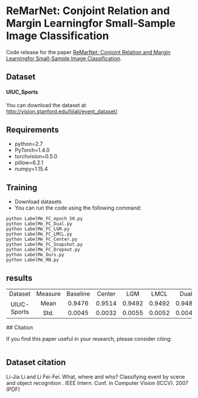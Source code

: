 # ReMarNet: Conjoint Relation and Margin Learningfor Small-Sample Image Classification
Code release for the paper [ReMarNet: Conjoint Relation and Margin Learningfor Small-Sample Image Classification](#).

## Dataset
#### UIUC_Sports
You can download the dataset  at http://vision.stanford.edu/lijiali/event_dataset/


## Requirements
* python=2.7
* PyTorch=1.4.0
* torchvision=0.5.0
* pillow=6.2.1
* numpy=1.15.4

## Training
* Download datasets
* You can run the code using the following command:
```
python LabelMe_FC_epoch_50.py
python LabelMe_FC_Dual.py
python LabelMe_FC_LGM.py
python LabelMe_FC_LMCL.py
python LabelMe_FC_Center.py
python LabelMe_FC_Snapshot.py
python LabelMe_FC_Dropout.py
python LabelMe_Ours.py
python LabelMe_RN.py
```
## results
<table>
    <tr>
        <td colspan="1" align='center'>Dataset</td>
        <td colspan="1" align='center'>Measure</td>
        <td colspan="1" align='center'>Baseline</td>
        <td colspan="1" align='center'>Center</td>
        <td colspan="1" align='center'>LGM</td>
        <td colspan="1" align='center'>LMCL</td>
        <td colspan="1" align='center'>Dual</td>
        <td colspan="1" align='center'>Dropout</td>
        <td colspan="1" align='center'>Snapshot</td>
        <td colspan="1" align='center'>Ours</td>
    </tr>
     <tr>
        <td rowspan="2" align='center'>UIUC-Sports</td>   
        <td align='center'>Mean</td>
        <td align='center'>0.9476</td>  
        <td align='center'>0.9514 </td>
        <td align='center'>0.9492</td>
        <td align='center'>0.9492</td>
        <td align='center'>0.9485</td>
        <td align='center'>0.9472</td>
        <td align='center'>0.9437</td>
        <td align='center'>0.9581</td>
    </tr>
    <tr>
        <td align='center'>Std.</td>  
        <td align='center'>0.0045</td>  
        <td align='center'>0.0032</td>
        <td align='center'>0.0055</td>
        <td align='center'>0.0052</td>
        <td align='center'>0.0040</td>
        <td align='center'>0.0044</td>
        <td align='center'>0.0045</td> 
        <td align='center'>0.0038</td>
    </tr>

</table>
## Citation

If you find this paper useful in your research, please consider citing:

```

```

## Dataset citation
Li-Jia Li and Li Fei-Fei. What, where and who? Classifying event by scene and object recognition . IEEE Intern. Conf. in Computer Vision (ICCV). 2007 (PDF) 
